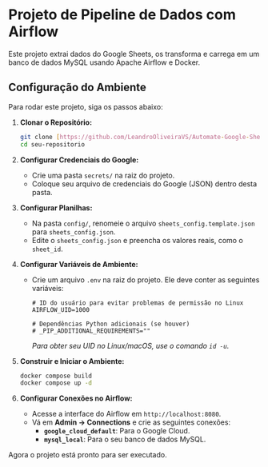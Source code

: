 # Projeto de Pipeline de Dados com Airflow

Este projeto extrai dados do Google Sheets, os transforma e carrega em um banco de dados MySQL usando Apache Airflow e Docker.

## Configuração do Ambiente

Para rodar este projeto, siga os passos abaixo:

1.  **Clonar o Repositório:**
    ```bash
    git clone [https://github.com/LeandroOliveiraVS/Automate-Google-Sheets](https://github.com/seu-usuario/seu-repositorio.git)
    cd seu-repositorio
    ```

2.  **Configurar Credenciais do Google:**
    * Crie uma pasta `secrets/` na raiz do projeto.
    * Coloque seu arquivo de credenciais do Google (JSON) dentro desta pasta.

3.  **Configurar Planilhas:**
    * Na pasta `config/`, renomeie o arquivo `sheets_config.template.json` para `sheets_config.json`.
    * Edite o `sheets_config.json` e preencha os valores reais, como o `sheet_id`.

4.  **Configurar Variáveis de Ambiente:**
    * Crie um arquivo `.env` na raiz do projeto. Ele deve conter as seguintes variáveis:
      ```env
      # ID do usuário para evitar problemas de permissão no Linux
      AIRFLOW_UID=1000 

      # Dependências Python adicionais (se houver)
      # _PIP_ADDITIONAL_REQUIREMENTS=""
      ```
      *Para obter seu UID no Linux/macOS, use o comando `id -u`.*

5.  **Construir e Iniciar o Ambiente:**
    ```bash
    docker compose build
    docker compose up -d
    ```

6.  **Configurar Conexões no Airflow:**
    * Acesse a interface do Airflow em `http://localhost:8080`.
    * Vá em **Admin -> Connections** e crie as seguintes conexões:
        * **`google_cloud_default`**: Para o Google Cloud.
        * **`mysql_local`**: Para o seu banco de dados MySQL.

Agora o projeto está pronto para ser executado.